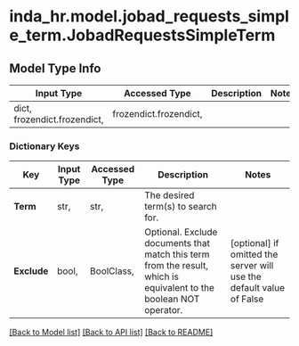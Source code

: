 # inda_hr.model.jobad_requests_simple_term.JobadRequestsSimpleTerm

## Model Type Info
Input Type | Accessed Type | Description | Notes
------------ | ------------- | ------------- | -------------
dict, frozendict.frozendict,  | frozendict.frozendict,  |  | 

### Dictionary Keys
Key | Input Type | Accessed Type | Description | Notes
------------ | ------------- | ------------- | ------------- | -------------
**Term** | str,  | str,  | The desired term(s) to search for. | 
**Exclude** | bool,  | BoolClass,  | Optional. Exclude documents that match this term from the result, which is equivalent to the boolean NOT operator. | [optional] if omitted the server will use the default value of False

[[Back to Model list]](../../README.md#documentation-for-models) [[Back to API list]](../../README.md#documentation-for-api-endpoints) [[Back to README]](../../README.md)

